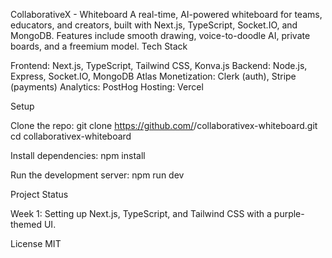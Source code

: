 CollaborativeX - Whiteboard
A real-time, AI-powered whiteboard for teams, educators, and creators, built with Next.js, TypeScript, Socket.IO, and MongoDB. Features include smooth drawing, voice-to-doodle AI, private boards, and a freemium model.
Tech Stack

Frontend: Next.js, TypeScript, Tailwind CSS, Konva.js
Backend: Node.js, Express, Socket.IO, MongoDB Atlas
Monetization: Clerk (auth), Stripe (payments)
Analytics: PostHog
Hosting: Vercel

Setup

Clone the repo:
git clone https://github.com/<your-username>/collaborativex-whiteboard.git
cd collaborativex-whiteboard


Install dependencies:
npm install


Run the development server:
npm run dev



Project Status

Week 1: Setting up Next.js, TypeScript, and Tailwind CSS with a purple-themed UI.

License
MIT
